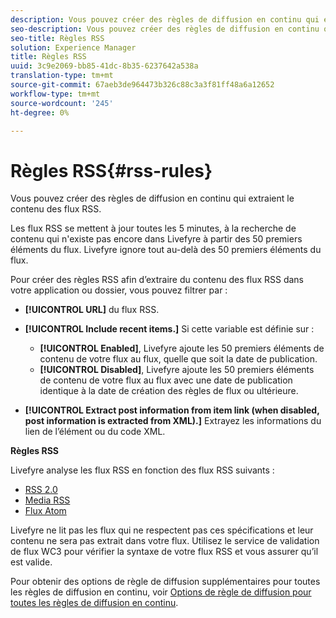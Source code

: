 ```yaml
---
description: Vous pouvez créer des règles de diffusion en continu qui extraient le contenu des flux RSS.
seo-description: Vous pouvez créer des règles de diffusion en continu qui extraient le contenu des flux RSS.
seo-title: Règles RSS
solution: Experience Manager
title: Règles RSS
uuid: 3c9e2069-bb85-41dc-8b35-6237642a538a
translation-type: tm+mt
source-git-commit: 67aeb3de964473b326c88c3a3f81ff48a6a12652
workflow-type: tm+mt
source-wordcount: '245'
ht-degree: 0%

---
```



# Règles RSS{#rss-rules}

Vous pouvez créer des règles de diffusion en continu qui extraient le contenu des flux RSS.

Les flux RSS se mettent à jour toutes les 5 minutes, à la recherche de contenu qui n&#39;existe pas encore dans Livefyre à partir des 50 premiers éléments du flux. Livefyre ignore tout au-delà des 50 premiers éléments du flux.

Pour créer des règles RSS afin d’extraire du contenu des flux RSS dans votre application ou dossier, vous pouvez filtrer par :

* **[!UICONTROL URL]** du flux RSS.
* **[!UICONTROL Include recent items.]** Si cette variable est définie sur :

   * **[!UICONTROL Enabled]**, Livefyre ajoute les 50 premiers éléments de contenu de votre flux au flux, quelle que soit la date de publication.
   * **[!UICONTROL Disabled]**, Livefyre ajoute les 50 premiers éléments de contenu de votre flux au flux avec une date de publication identique à la date de création des règles de flux ou ultérieure.

* **[!UICONTROL Extract post information from item link (when disabled, post information is extracted from XML).]** Extrayez les informations du lien de l’élément ou du code XML.

**Règles RSS**

Livefyre analyse les flux RSS en fonction des flux RSS suivants :

* [RSS 2.0](https://en.wikipedia.org/wiki/RSS)
* [Media RSS](https://en.wikipedia.org/wiki/Media_RSS)
* [Flux Atom](https://validator.w3.org/feed/docs/atom.html)

Livefyre ne lit pas les flux qui ne respectent pas ces spécifications et leur contenu ne sera pas extrait dans votre flux. Utilisez le service de validation de flux WC3 pour vérifier la syntaxe de votre flux RSS et vous assurer qu’il est valide.

Pour obtenir des options de règle de diffusion supplémentaires pour toutes les règles de diffusion en continu, voir [Options de règle de diffusion pour toutes les règles de diffusion en continu](../c-streams/c-stream-rule-options-for-all-stream-rules.md#c_stream_rule_options_for_all_stream_rules).
